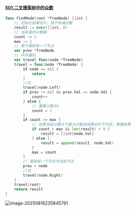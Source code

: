 #### [501.二叉搜索树中的众数](https://leetcode.cn/problems/find-mode-in-binary-search-tree/description/)

```go
func findMode(root *TreeNode) []int {
    // 初始化结果切片，用于存储众数
    result := make([]int, 0)
    // 当前值的计数器
    count := 1
    max := 1
    // 用于跟踪前一个节点
    var prev *TreeNode
    // 中序遍历
    var travel func(node *TreeNode) 
    travel = func(node *TreeNode) {
        if node == nil {
            return
        }
        //左
        travel(node.Left)
        if prev != nil && prev.Val == node.Val {
            count++
        } else {
            // 重置计数为1
            count = 1
        }
        if count >= max {
            // 如果当前计数大于最大计数且结果切片不为空，重置结果
            if count > max && len(result) > 0 {
                result = []int{node.Val}
            } else {
                result = append(result, node.Val)
            }
            max = count
        }
        // 更新前一个节点为当前节点
        prev = node
        //右
        travel(node.Right)
    }
    travel(root)
    return result
}
```

![image-20250816235845791](C:\Users\86187\AppData\Roaming\Typora\typora-user-images\image-20250816235845791.png)
